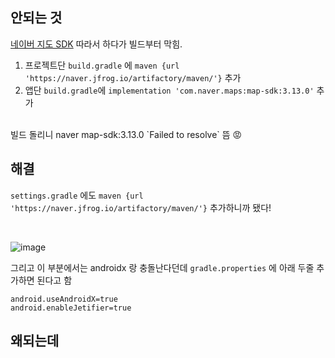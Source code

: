 
## 안되는 것
[네이버 지도 SDK](https://navermaps.github.io/android-map-sdk/guide-ko/1.html) 따라서 하다가 빌드부터 막힘. <br>
1. 프로젝트단 `build.gradle` 에 `maven {url 'https://naver.jfrog.io/artifactory/maven/'}` 추가 <br>
2. 앱단 `build.gradle`에 `implementation 'com.naver.maps:map-sdk:3.13.0'` 추가 <br>

<br>
빌드 돌리니 naver map-sdk:3.13.0 `Failed to resolve` 뜸 😡 <br>


## 해결
`settings.gradle` 에도 `maven {url 'https://naver.jfrog.io/artifactory/maven/'}` 추가하니까 됐다!

<br>


![image](https://user-images.githubusercontent.com/95398241/150718635-98af34ed-fdc5-4939-9269-c4ac7e48b6a6.png)

그리고 이 부분에서는 androidx 랑 충돌난다던데 `gradle.properties` 에 아래 두줄 추가하면 된다고 함 <br>

```
android.useAndroidX=true
android.enableJetifier=true
```

## 왜되는데 
